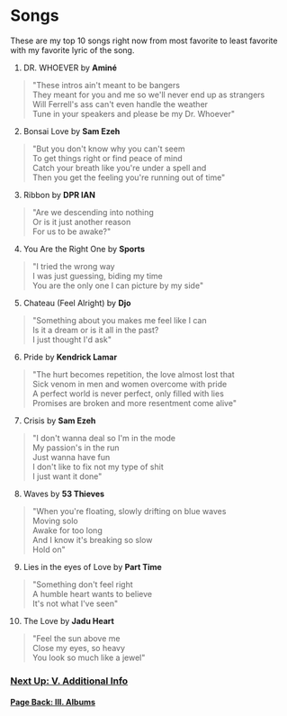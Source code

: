 # Songs

These are my top 10 songs right now from most favorite to least favorite with my favorite lyric of the song. 

1. DR. WHOEVER by **Aminé** 
>"These intros ain't meant to be bangers  
>They meant for you and me so we'll never end up as strangers  
>Will Ferrell's ass can't even handle the weather  
>Tune in your speakers and please be my Dr. Whoever"

2. Bonsai Love by **Sam Ezeh**
>"But you don't know why you can't seem  
>To get things right or find peace of mind  
>Catch your breath like you're under a spell and  
>Then you get the feeling you're running out of time"  

3. Ribbon by **DPR IAN**
>"Are we descending into nothing  
>Or is it just another reason  
>For us to be awake?"  

4. You Are the Right One by **Sports**
>"I tried the wrong way  
>I was just guessing, biding my time  
>You are the only one I can picture by my side"  

5. Chateau (Feel Alright) by **Djo**
>"Something about you makes me feel like I can  
>Is it a dream or is it all in the past?  
>I just thought I'd ask"  

6. Pride by **Kendrick Lamar**
>"The hurt becomes repetition, the love almost lost that  
>Sick venom in men and women overcome with pride  
>A perfect world is never perfect, only filled with lies  
>Promises are broken and more resentment come alive"  

7. Crisis by **Sam Ezeh**
>"I don't wanna deal so I'm in the mode  
>My passion's in the run  
>Just wanna have fun  
>I don't like to fix not my type of shit  
>I just want it done"  

8. Waves by **53 Thieves**
>"When you're floating, slowly drifting on blue waves  
>Moving solo  
>Awake for too long  
>And I know it's breaking so slow  
>Hold on"  

9. Lies in the eyes of Love by **Part Time**
>"Something don't feel right  
>A humble heart wants to believe  
>It's not what I've seen"  

10. The Love by **Jadu Heart**
>"Feel the sun above me  
>Close my eyes, so heavy  
>You look so much like a jewel"  

### [**Next Up: V. Additional Info**](https://eesa220.github.io/additional)
#### [**Page Back: III. Albums**](https://eesa220.github.io/albums)
